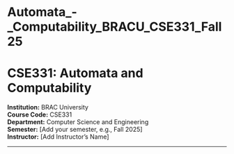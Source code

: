 # Automata_-_Computability_BRACU_CSE331_Fall25


# CSE331: Automata and Computability

**Institution:** BRAC University  
**Course Code:** CSE331  
**Department:** Computer Science and Engineering  
**Semester:** [Add your semester, e.g., Fall 2025]  
**Instructor:** [Add Instructor’s Name]  

---

